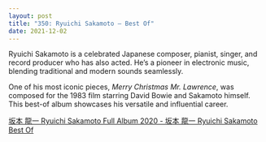 ```yaml
---
layout: post
title: "350: Ryuichi Sakamoto — Best Of"
date: 2021-12-02
---
```


Ryuichi Sakamoto is a celebrated Japanese composer, pianist, singer, and record producer who has also acted. He’s a pioneer in electronic music, blending traditional and modern sounds seamlessly.

One of his most iconic pieces, *Merry Christmas Mr. Lawrence*, was composed for the 1983 film starring David Bowie and Sakamoto himself. This best-of album showcases his versatile and influential career.

[坂本 龍一 Ryuichi Sakamoto Full Album 2020 - 坂本 龍一 Ryuichi Sakamoto Best Of](https://youtu.be/bZnb7Tq-mQY?t=721)  
